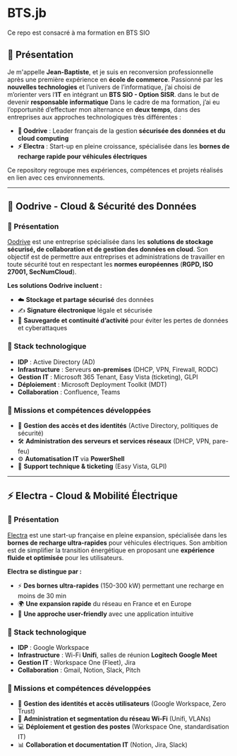 # BTS.jb
Ce repo est consacré à ma formation en BTS SIO

## 👤 Présentation

Je m'appelle **Jean-Baptiste**, et je suis en reconversion professionnelle après une première expérience en **école de commerce**. Passionné par les **nouvelles technologies** et l’univers de l’informatique, j’ai choisi de m’orienter vers l’**IT** en intégrant un **BTS SIO - Option SISR**.
dans le but de devenir **responsable informatique**
Dans le cadre de ma formation, j’ai eu l’opportunité d’effectuer mon alternance en **deux temps**, dans des entreprises aux approches technologiques très différentes :

- **🏢 Oodrive** : Leader français de la gestion **sécurisée des données et du cloud computing**  
- **⚡ Electra** : Start-up en pleine croissance, spécialisée dans les **bornes de recharge rapide pour véhicules électriques**  

Ce repository regroupe mes expériences, compétences et projets réalisés en lien avec ces environnements.

---

## 🏢 Oodrive - Cloud & Sécurité des Données  

### 📌 Présentation  
[Oodrive](https://www.oodrive.com/) est une entreprise spécialisée dans les **solutions de stockage sécurisé, de collaboration et de gestion des données en cloud**. Son objectif est de permettre aux entreprises et administrations de travailler en toute sécurité tout en respectant les **normes européennes** (**RGPD, ISO 27001, SecNumCloud**).

**Les solutions Oodrive incluent :**  
- ☁️ **Stockage et partage sécurisé** des données  
- ✍️ **Signature électronique** légale et sécurisée  
- 🔄 **Sauvegarde et continuité d’activité** pour éviter les pertes de données et cyberattaques  

### 🔧 Stack technologique  
- **IDP** : Active Directory (AD)  
- **Infrastructure** : Serveurs **on-premises** (DHCP, VPN, Firewall, RODC)  
- **Gestion IT** : Microsoft 365 Tenant, Easy Vista (ticketing), GLPI  
- **Déploiement** : Microsoft Deployment Toolkit (MDT)  
- **Collaboration** : Confluence, Teams  

### 🎯 Missions et compétences développées  
- 🔐 **Gestion des accès et des identités** (Active Directory, politiques de sécurité)  
- 🛠 **Administration des serveurs et services réseaux** (DHCP, VPN, pare-feu)  
- ⚙️ **Automatisation IT** via **PowerShell**  
- 🎫 **Support technique & ticketing** (Easy Vista, GLPI)  

---

## ⚡ Electra - Cloud & Mobilité Électrique  

### 📌 Présentation  
[Electra](https://www.go-electra.com/) est une start-up française en pleine expansion, spécialisée dans les **bornes de recharge ultra-rapides** pour véhicules électriques. Son ambition est de simplifier la transition énergétique en proposant une **expérience fluide et optimisée** pour les utilisateurs.

**Electra se distingue par :**  
- ⚡ **Des bornes ultra-rapides** (150-300 kW) permettant une recharge en moins de 30 min  
- 🌍 **Une expansion rapide** du réseau en France et en Europe  
- 📱 **Une approche user-friendly** avec une application intuitive  

### 🔧 Stack technologique  
- **IDP** : Google Workspace  
- **Infrastructure** : Wi-Fi **Unifi**, salles de réunion **Logitech Google Meet**  
- **Gestion IT** : Workspace One (Fleet), Jira  
- **Collaboration** : Gmail, Notion, Slack, Pitch  

### 🎯 Missions et compétences développées  
- 🔐 **Gestion des identités et accès utilisateurs** (Google Workspace, Zero Trust)  
- 📡 **Administration et segmentation du réseau Wi-Fi** (Unifi, VLANs)  
- 💻 **Déploiement et gestion des postes** (Workspace One, standardisation IT)  
- 📊 **Collaboration et documentation IT** (Notion, Jira, Slack) 
